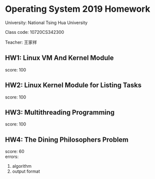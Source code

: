 # Operating System 2019 Homework
University: National Tsing Hua University

Class code: 10720CS342300

Teacher: 王家祥

## HW1: Linux VM And Kernel Module
score: 100

## HW2: Linux Kernel Module for Listing Tasks
score: 100

## HW3: Multithreading Programming
score: 100

## HW4: The Dining Philosophers Problem
score: 60 <br/>
errors:
1. algorithm <br/>
2. output format
